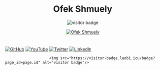 

<p align="center">
<h1 align="center">Ofek Shmuely</h1>
<p  align="center">
  <img src="https://visitor-badge.glitch.me/badge?page_id=matyo91.ofek_shmuely" alt="visitor badge"/>
</p>
</p>


<p align="center">
<a href="https://github.com/ofekshmuely/my-avatar"><img src="https://pbs.twimg.com/profile_banners/876106701895847936/1594601562/1500x500" alt="Ofek Shmuely" ></a>
</p>

<h1 align="center">
</h1>





<p align="center">

[![GitHub](icons/github.png)](https://github.com/ofekshmuely)
[![YouTube](icons/youtube.png)](https://youtube.com/user/ofek15)
[![Twitter](icons/twitter.png)](https://twitter.com/ofek_shmuely)
[![LinkedIn](icons/linkedin.png)](https://www.linkedin.com/in/ofeks/)





                        <img src="https://visitor-badge.laobi.icu/badge?page_id=page.id" alt="visitor badge"/>
